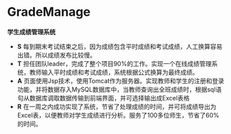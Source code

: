 # GradeManage
**学生成绩管理系统**
- **S** 每到期末考试结束之后，因为成绩包含平时成绩和考试成绩，人工换算容易出错。所以成绩发布比较慢。
- **T** 担任团队leader，完成了整个项目90%的工作。实现一个在线成绩管理系统，教师输入平时成绩和考试成绩，系统根据公式换算为最终成绩。
- **A** 页面使用Jsp技术，使用Tomcat作为服务器。实现教师和学生的注册和登录功能，并将数据存入MySQL数据库中，当教师查询出全班成绩时，根据sql语句从数据库调取数据传输到前端界面，并可选择输出成Excel表格
- **R** 在一周之内成功实现了系统，节省了处理成绩的时间，并可将成绩导出为Excel表，以便教师对学生成绩进行分析。服务了100多位师生，节省了60%的时间。
